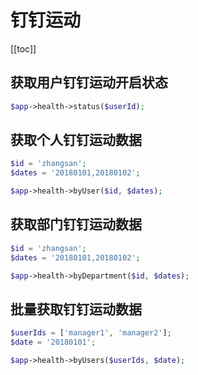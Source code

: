 # 钉钉运动

[[toc]]

## 获取用户钉钉运动开启状态

```php
$app->health->status($userId);
```

## 获取个人钉钉运动数据

```php
$id = 'zhangsan';
$dates = '20180101,20180102';

$app->health->byUser($id, $dates);
```

## 获取部门钉钉运动数据

```php
$id = 'zhangsan';
$dates = '20180101,20180102';

$app->health->byDepartment($id, $dates);
```

## 批量获取钉钉运动数据

```php
$userIds = ['manager1', 'manager2'];
$date = '20180101';

$app->health->byUsers($userIds, $date);
```
